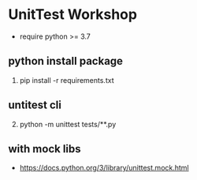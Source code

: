 # UnitTest Workshop

- require python >= 3.7

## python install package
1) pip install -r requirements.txt

## untitest cli
2) python -m unittest tests/**.py

## with mock libs
- https://docs.python.org/3/library/unittest.mock.html
